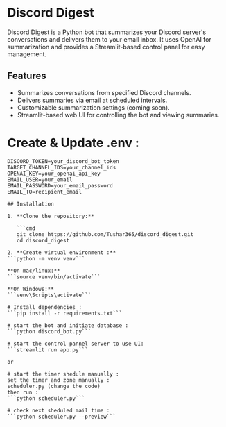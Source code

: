 # Discord Digest

Discord Digest is a Python bot that summarizes your Discord server's conversations and delivers them to your email inbox.  It uses OpenAI for summarization and provides a Streamlit-based control panel for easy management.

## Features

* Summarizes conversations from specified Discord channels.
* Delivers summaries via email at scheduled intervals.
* Customizable summarization settings (coming soon).
* Streamlit-based web UI for controlling the bot and viewing summaries.

# Create & Update .env :
```
DISCORD_TOKEN=your_discord_bot_token
TARGET_CHANNEL_IDS=your_channel_ids
OPENAI_KEY=your_openai_api_key
EMAIL_USER=your_email
EMAIL_PASSWORD=your_email_password
EMAIL_TO=recipient_email

## Installation

1. **Clone the repository:**

   ```cmd
   git clone https://github.com/Tushar365/discord_digest.git
   cd discord_digest
   
2. **Create virtual environment :**
```python -m venv venv```

**On mac/linux:**
```source venv/bin/activate```

**On Windows:**
```venv\Scripts\activate```

# Install dependencies :
```pip install -r requirements.txt```

# start the bot and initiate database :
```python discord_bot.py```

# start the control pannel server to use UI:
```streamlit run app.py```

or 

# start the timer shedule manually :
set the timer and zone manually :
scheduler.py (change the code)
then run :
```python scheduler.py```

# check next sheduled mail time :
```python scheduler.py --preview```



